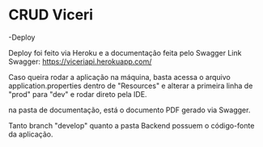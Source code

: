 # CRUD Viceri 

-Deploy

Deploy foi feito via Heroku e a documentação feita pelo Swagger
Link Swagger: https://viceriapi.herokuapp.com/

Caso queira rodar a aplicação na máquina, basta acessa o arquivo application.properties dentro de "Resources" e alterar a primeira linha de "prod" para "dev" e rodar direto pela IDE.

na pasta de documentação, está o documento PDF gerado via Swagger.

Tanto branch "develop" quanto a pasta Backend possuem o código-fonte da aplicação.
